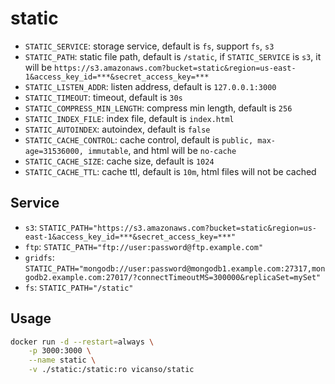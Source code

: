 # static

- `STATIC_SERVICE`: storage service, default is `fs`, support `fs`, `s3`
- `STATIC_PATH`: static file path, default is `/static`, if `STATIC_SERVICE` is `s3`, it will be `https://s3.amazonaws.com?bucket=static&region=us-east-1&access_key_id=***&secret_access_key=***`
- `STATIC_LISTEN_ADDR`: listen address, default is `127.0.0.1:3000`
- `STATIC_TIMEOUT`: timeout, default is `30s`
- `STATIC_COMPRESS_MIN_LENGTH`: compress min length, default is `256`
- `STATIC_INDEX_FILE`: index file, default is `index.html`
- `STATIC_AUTOINDEX`: autoindex, default is `false`
- `STATIC_CACHE_CONTROL`: cache control, default is `public, max-age=31536000, immutable`, and html will be `no-cache`
- `STATIC_CACHE_SIZE`: cache size, default is `1024`
- `STATIC_CACHE_TTL`: cache ttl, default is `10m`, html files will not be cached


## Service

- `s3`: `STATIC_PATH="https://s3.amazonaws.com?bucket=static&region=us-east-1&access_key_id=***&secret_access_key=***"`
- `ftp`: `STATIC_PATH="ftp://user:password@ftp.example.com"`
- `gridfs`: `STATIC_PATH="mongodb://user:password@mongodb1.example.com:27317,mongodb2.example.com:27017/?connectTimeoutMS=300000&replicaSet=mySet"`
- `fs`: `STATIC_PATH="/static"`


## Usage

```bash
docker run -d --restart=always \
    -p 3000:3000 \
    --name static \
    -v ./static:/static:ro vicanso/static 
```
